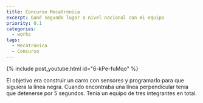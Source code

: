 ```yaml
---
title: Concurso Mecatrónica
excerpt: Gané segundo lugar a nivel nacional con mi equipo
priority: 0.1
categories:
  - works
tags:
  - Mecatrónica
  - Concurso
---
```


{% include post_youtube.html id="6-kPe-fuMqo" %}

El objetivo era construir un carro con sensores y programarlo para que siguiera
la linea negra. Cuando encontraba una línea perpendicular tenía que detenerse por
5 segundos. Tenía un equipo de tres integrantes en total.
